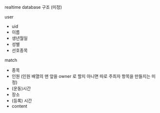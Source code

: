 realtime database 구조 (미정)

user 

- uid
- 이름
- 생년월일
- 성별
- 선호종목

match

- 종목
- 인원 (인원 배열의 맨 앞을 owner 로 할지 아니면 따로 주최자 항목을 만들지는 미정)
- (운동)시간
- 장소
- (등록) 시간
- content


